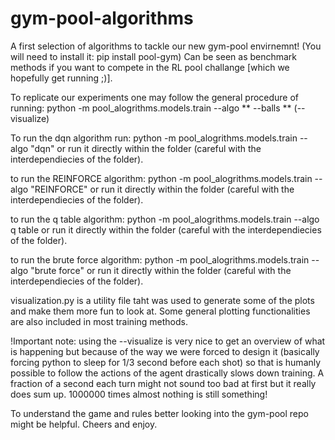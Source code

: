 # gym-pool-algorithms
A first selection of algorithms to tackle our new gym-pool envirnemnt! (You will need to install it: pip install pool-gym)
Can be seen as benchmark methods if you want to compete in the RL pool challange [which we hopefully get running ;)].

To replicate our experiments one may follow the general procedure of running:
python -m pool_alogrithms.models.train --algo ** --balls ** (--visualize)

To run the dqn algorithm run:
python -m pool_alogrithms.models.train --algo "dqn"
or run it directly within the folder (careful with the interdependiecies of the folder).

to run the REINFORCE algorithm:
python -m pool_alogrithms.models.train --algo "REINFORCE"
or run it directly within the folder (careful with the interdependiecies of the folder).

to run the q table algorithm:
python -m pool_alogrithms.models.train --algo q table
or run it directly within the folder (careful with the interdependiecies of the folder).

to run the brute force algorithm:
python -m pool_alogrithms.models.train --algo "brute force"
or run it directly within the folder (careful with the interdependiecies of the folder).

visualization.py is a utility file taht was used to generate some of the plots and make them more fun to look at. 
Some general plotting functionalities are also included in most training methods.

!Important note: using the --visualize is very nice to get an overview of what is happening but because of the way 
we were forced to design it (basically forcing python to sleep for 1/3 second before each shot) so that is humanly
possible to follow the actions of the agent drastically slows down training. A fraction of a second each turn might 
not sound too bad at first but it really does sum up. 1000000 times almost nothing is still something!

To understand the game and rules better looking into the gym-pool repo might be helpful.
Cheers and enjoy.